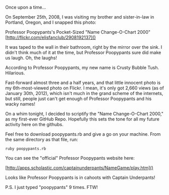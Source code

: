 Once upon a time...

On September 25th, 2008, I was visiting my brother and sister-in-law in Portland, Oregon, and I snapped this photo:

Professor Poopypants's Pocket-Sized "Name Change-O-Chart 2000"
[http://flickr.com/elisfanclub/2908192137]()

It was taped to the wall in their bathroom, right by the mirror over the sink. I didn't think much of it at the time, but Professor Poopypants sure did make us laugh. Oh, the laughs!

According to Professor Poopypants, my new name is Crusty Bubble Tush. Hilarious.

Fast-forward almost three and a half years, and that little innocent photo is my 6th-most-viewed photo on Flickr. I mean, it's only got 2,660 views (as of January 30th, 2012), which isn't much in the grand scheme of the internets, but still, people just can't get enough of Professor Poopypants and his wacky names!

On a whim tonight, I decided to scriptify the "Name Change-O-Chart 2000," as my first-ever GitHub Repo. Hopefully this sets the tone for all my future activity here on the githubs.

Feel free to download poopypants.rb and give a go on your machine. From the same directory as that file, run:

    ruby poopypants.rb

You can see the "official" Professor Poopypants website here:

[http://apps.scholastic.com/captainunderpants/NameGame/play.htm]()

Looks like Professor Poopypants is in cahoots with Captain Underpants!

P.S. I just typed "poopypants" 9 times. FTW!
